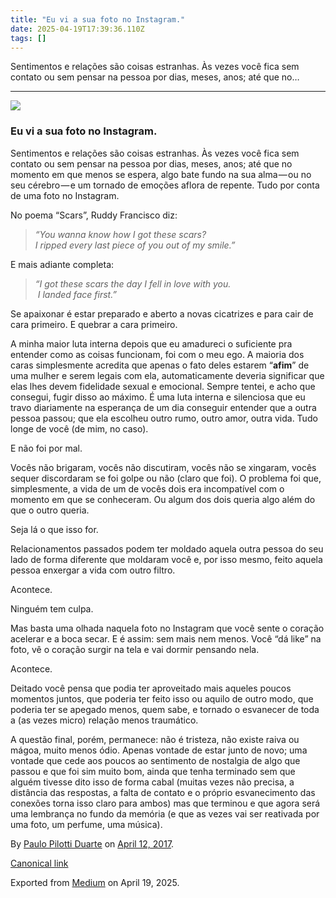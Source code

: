 ```yaml
---
title: "Eu vi a sua foto no Instagram."
date: 2025-04-19T17:39:36.110Z
tags: []
---
```


Sentimentos e relações são coisas estranhas. Às vezes você fica sem contato ou sem pensar na pessoa por dias, meses, anos; até que no…

* * *

![](https://cdn-images-1.medium.com/max/800/1*_Rsd1fsdoFPm0RRdfMpXsg.jpeg)

### Eu vi a sua foto no Instagram.

Sentimentos e relações são coisas estranhas. Às vezes você fica sem contato ou sem pensar na pessoa por dias, meses, anos; até que no momento em que menos se espera, algo bate fundo na sua alma — ou no seu cérebro — e um tornado de emoções aflora de repente. Tudo por conta de uma foto no Instagram.

No poema “Scars”, Ruddy Francisco diz:

> _“You wanna know how I got these scars?   
> I ripped every last piece of you out of my smile.”_

E mais adiante completa:

> _“I got these scars the day I fell in love with you.  
>  I landed face first.”_

Se apaixonar é estar preparado e aberto a novas cicatrizes e para cair de cara primeiro. E quebrar a cara primeiro.

A minha maior luta interna depois que eu amadureci o suficiente pra entender como as coisas funcionam, foi com o meu ego. A maioria dos caras simplesmente acredita que apenas o fato deles estarem “**afim**” de uma mulher e serem legais com ela, automaticamente deveria significar que elas lhes devem fidelidade sexual e emocional. Sempre tentei, e acho que consegui, fugir disso ao máximo. É uma luta interna e silenciosa que eu travo diariamente na esperança de um dia conseguir entender que a outra pessoa passou; que ela escolheu outro rumo, outro amor, outra vida. Tudo longe de você (de mim, no caso).

E não foi por mal.

Vocês não brigaram, vocês não discutiram, vocês não se xingaram, vocês sequer discordaram se foi golpe ou não (claro que foi). O problema foi que, simplesmente, a vida de um de vocês dois era incompatível com o momento em que se conheceram. Ou algum dos dois queria algo além do que o outro queria.

Seja lá o que isso for.

Relacionamentos passados podem ter moldado aquela outra pessoa do seu lado de forma diferente que moldaram você e, por isso mesmo, feito aquela pessoa enxergar a vida com outro filtro.

Acontece.

Ninguém tem culpa.

Mas basta uma olhada naquela foto no Instagram que você sente o coração acelerar e a boca secar. E é assim: sem mais nem menos. Você “dá like” na foto, vê o coração surgir na tela e vai dormir pensando nela.

Acontece.

Deitado você pensa que podia ter aproveitado mais aqueles poucos momentos juntos, que poderia ter feito isso ou aquilo de outro modo, que poderia ter se apegado menos, quem sabe, e tornado o esvanecer de toda a (as vezes micro) relação menos traumático.

A questão final, porém, permanece: não é tristeza, não existe raiva ou mágoa, muito menos ódio. Apenas vontade de estar junto de novo; uma vontade que cede aos poucos ao sentimento de nostalgia de algo que passou e que foi sim muito bom, ainda que tenha terminado sem que alguém tivesse dito isso de forma cabal (muitas vezes não precisa, a distância das respostas, a falta de contato e o próprio esvanecimento das conexões torna isso claro para ambos) mas que terminou e que agora será uma lembrança no fundo da memória (e que as vezes vai ser reativada por uma foto, um perfume, uma música).

By [Paulo Pilotti Duarte](https://medium.com/@paulopilotti) on [April 12, 2017](https://medium.com/p/c603011578c4).

[Canonical link](https://medium.com/@paulopilotti/eu-vi-a-sua-foto-no-instagram-c603011578c4)

Exported from [Medium](https://medium.com) on April 19, 2025.